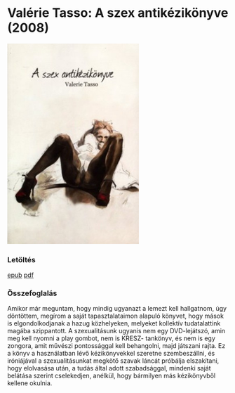 # <a name="id_907">Valérie Tasso: A szex antikézikönyve (2008)</a>
<img src="https://github.com/BercziSandor/calibre_lib/raw/main/Valerie%20Tasso/A%20szex%20antikezikonyve%20%28907%29/cover.jpg" alt="cover" width="300"/>

### Letöltés
[epub](https://github.com/BercziSandor/calibre_lib/raw/main/Valerie%20Tasso/A%20szex%20antikezikonyve%20%28907%29/A%20szex%20antikezikonyve%20-%20Valerie%20Tasso.epub) 
 [pdf](https://github.com/BercziSandor/calibre_lib/raw/main/Valerie%20Tasso/A%20szex%20antikezikonyve%20%28907%29/A%20szex%20antikezikonyve%20-%20Valerie%20Tasso.pdf)

### Összefoglalás
<div>
<p>Amikor már meguntam, hogy mindig ugyanazt a lemezt kell hallgatnom, úgy döntöttem, megírom a saját tapasztalataimon alapuló könyvet, hogy mások is elgondolkodjanak a hazug közhelyeken, melyeket kollektív tudatalattink magába szippantott. A szexualitásunk ugyanis nem egy DVD-lejátszó, amin meg kell nyomni a play gombot, nem is KRESZ- tankönyv, és nem is egy zongora, amit művészi pontossággal kell behangolni, majd játszani rajta. Ez a könyv a használatban lévő kézikönyvekkel szeretne szembeszállni, és iróniájával a szexualitásunkat megkötő szavak láncát próbálja elszakítani, hogy elolvasása után, a tudás által adott szabadsággal, mindenki saját belátása szerint cselekedjen, anélkül, hogy bármilyen más kézikönyvből kellene okulnia.</p></div>

